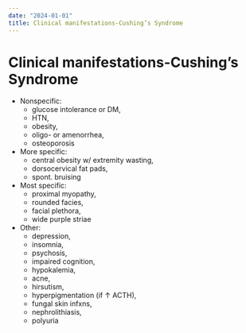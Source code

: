 ```yaml
---
date: "2024-01-01"
title: Clinical manifestations-Cushing’s Syndrome
---
```



# Clinical manifestations-Cushing’s Syndrome

- Nonspecific:
  - glucose intolerance or DM,
  - HTN,
  - obesity,
  - oligo- or amenorrhea,
  - osteoporosis
- More specific:
  - central obesity w/ extremity wasting,
  - dorsocervical fat pads,
  - spont. bruising
- Most specific:
  - proximal myopathy,
  - rounded facies,
  - facial plethora,
  - wide purple striae
- Other:
  - depression,
  - insomnia,
  - psychosis,
  - impaired cognition,
  - hypokalemia,
  - acne,
  - hirsutism,
  - hyperpigmentation (if ↑ ACTH),
  - fungal skin infxns,
  - nephrolithiasis,
  - polyuria
